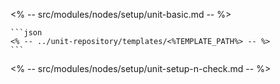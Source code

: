 <% -- src/modules/nodes/setup/unit-basic.md -- %>

    ```json
    <% -- ../unit-repository/templates/<%TEMPLATE_PATH%> -- %>
    ```

<% -- src/modules/nodes/setup/unit-setup-n-check.md -- %>